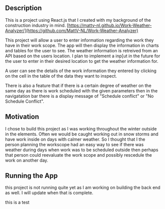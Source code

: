 ## Description

This is a project using React.js that I created with my background of the construction industry in mind. [https://mattv-nl.github.io/Work-Weather-Analyzer/](https://github.com/MattV-NL/Work-Weather-Analyzer)

This project will allow a user to enter information regarding the work they have in their work scope. The app will then display the information in charts and tables for the user to see. The weather information is retreived from an API based on the users location. I plan to implement a inp[ut in the future for the user to enter in their desired location to get the weather information for.

A user can see the details of the work information they entered by clicking on the cell in the table of the data they want to inspect.

There is also a feature that if there is a certain degree of weather on the same day as there is work scheduled with the given parameters then in the navigatation bar there is a display message of "Schedule conflict" or "No Schedule Conflict".

## Motivation

I chose to build this project as I was working throughout the winter outside in the elements. Often we would be caught working out in snow storms and have work inside on days with calmer weather. So I thought that I the person planning the workscope had an easy way to see if there was weather during days when work was to be scheduled outside then perhaps that person could reevaluate the work scope and possibly rescedule the work on another day.

## Running the App

this project is not running quite yet as I am working on building the back end as well. I will update when that is complete.

this is a test
